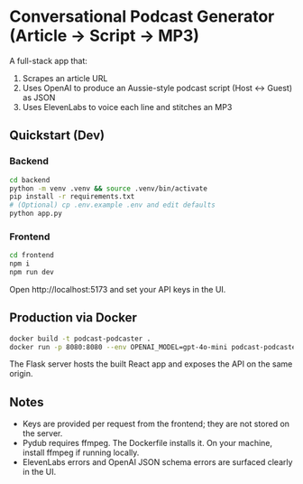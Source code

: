 # Conversational Podcast Generator (Article → Script → MP3)

A full-stack app that:
1) Scrapes an article URL
2) Uses OpenAI to produce an Aussie-style podcast script (Host ↔ Guest) as JSON
3) Uses ElevenLabs to voice each line and stitches an MP3

## Quickstart (Dev)

### Backend
```bash
cd backend
python -m venv .venv && source .venv/bin/activate
pip install -r requirements.txt
# (Optional) cp .env.example .env and edit defaults
python app.py
```

### Frontend
```bash
cd frontend
npm i
npm run dev
```

Open http://localhost:5173 and set your API keys in the UI.

## Production via Docker

```bash
docker build -t podcast-podcaster .
docker run -p 8080:8080 --env OPENAI_MODEL=gpt-4o-mini podcast-podcaster
```

The Flask server hosts the built React app and exposes the API on the same origin.

## Notes

- Keys are provided per request from the frontend; they are not stored on the server.
- Pydub requires ffmpeg. The Dockerfile installs it. On your machine, install ffmpeg if running locally.
- ElevenLabs errors and OpenAI JSON schema errors are surfaced clearly in the UI.
